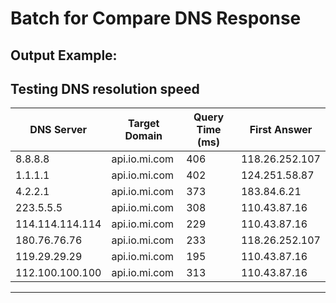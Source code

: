 # Batch for Compare DNS Response

## Output Example:
Testing DNS resolution speed
-------------------------------------------------------------------------------
| DNS Server         | Target Domain       | Query Time (ms) | First Answer      |
|---------------------|---------------------|-----------------|-------------------|
| 8.8.8.8            | api.io.mi.com       | 406             | 118.26.252.107    |
| 1.1.1.1            | api.io.mi.com       | 402             | 124.251.58.87     |
| 4.2.2.1            | api.io.mi.com       | 373             | 183.84.6.21       |
| 223.5.5.5          | api.io.mi.com       | 308             | 110.43.87.16      |
| 114.114.114.114    | api.io.mi.com       | 229             | 110.43.87.16      |
| 180.76.76.76       | api.io.mi.com       | 233             | 118.26.252.107    |
| 119.29.29.29       | api.io.mi.com       | 195             | 110.43.87.16      |
| 112.100.100.100    | api.io.mi.com       | 313             | 110.43.87.16      |
-------------------------------------------------------------------------------
